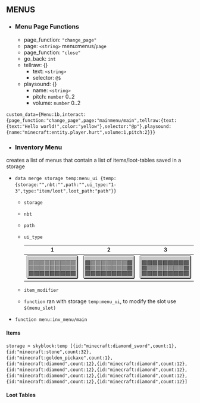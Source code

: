 ## MENUS
- ### Menu Page Functions
  - page_function: `"change_page"`
  - page: `<string>` menu:menus/`page`
  - page_function: `"close"`
  - go_back: `int`
  - tellraw: {}
    - text: `<string>`
    - selector: `@$`
  - playsound: {}
    - name: `<string>`
    - pitch: `number` 0..2
    - volume: `number` 0..2
   
```
custom_data={Menu:1b,interact:{page_function:"change_page",page:"mainmenu/main",tellraw:{text:{text:"Hello world!",color:"yellow"},selector:"@p"},playsound:{name:"minecraft:entity.player.hurt",volume:1,pitch:2}}}
```

- ### Inventory Menu
creates a list of menus that contain a list of items/loot-tables saved in a storage

- `data merge storage temp:menu_ui {temp:{storage:"",nbt:"",path:"",ui_type:"1-3",type:"item/loot",loot_path:"path"}}`
  - `storage`
  - `nbt`
  - `path`
  - `ui_type`

       1               | 2               | 3
      :------------------:|:---------------------:|:----------------------:
      ![](images/inv_menu1.png) | ![](images/inv_menu2.png) | ![](images/inv_menu3.png) 
  - `item_modifier`
  - `function` ran with storage `temp:menu_ui`, to modify the slot use `$(menu_slot)`
- `function menu:inv_menu/main`

#### Items
```
storage > skyblock:temp [{id:"minecraft:diamond_sword",count:1},{id:"minecraft:stone",count:32},{id:"minecraft:golden_pickaxe",count:1},{id:"minecraft:diamond",count:12},{id:"minecraft:diamond",count:12},{id:"minecraft:diamond",count:12},{id:"minecraft:diamond",count:12},{id:"minecraft:diamond",count:12},{id:"minecraft:diamond",count:12},{id:"minecraft:diamond",count:12},{id:"minecraft:diamond",count:12}]
```

#### Loot Tables
